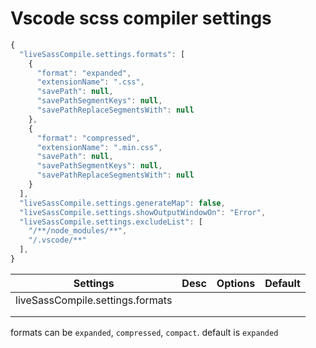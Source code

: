 # Vscode scss compiler settings

```javascript
{
  "liveSassCompile.settings.formats": [
    {
      "format": "expanded",
      "extensionName": ".css",
      "savePath": null,
      "savePathSegmentKeys": null,
      "savePathReplaceSegmentsWith": null
    },
    {
      "format": "compressed",
      "extensionName": ".min.css",
      "savePath": null,
      "savePathSegmentKeys": null,
      "savePathReplaceSegmentsWith": null
    }
  ],
  "liveSassCompile.settings.generateMap": false,
  "liveSassCompile.settings.showOutputWindowOn": "Error",
  "liveSassCompile.settings.excludeList": [
    "/**/node_modules/**",
    "/.vscode/**"
  ],
}
```

| Settings | Desc | Options | Default |
| -------- | ---- | ------- | ------- |
| liveSassCompile.settings.formats |  |  |  |
|  |  |  |  |
|  |  |  |  |

formats can be `expanded`, `compressed`, `compact`. default is `expanded`
